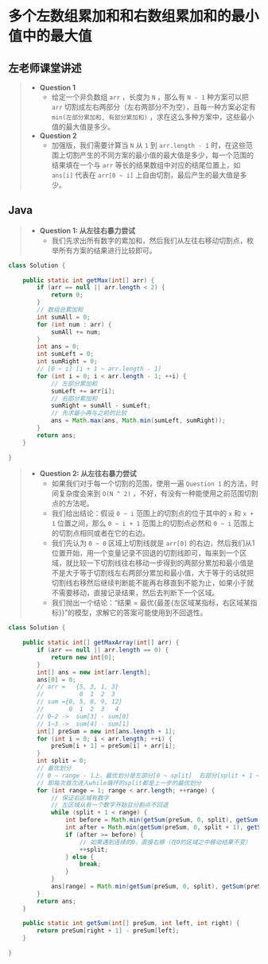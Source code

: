 # 多个左数组累加和和右数组累加和的最小值中的最大值

## 左老师课堂讲述

> - **Question 1**
>   - 给定一个非负数组 `arr` ，长度为 `N` ，那么有 `N - 1` 种方案可以把 `arr` 切割成左右两部分（左右两部分不为空），且每一种方案必定有 `min(左部分累加和, 有部分累加和)` ，求在这么多种方案中，这些最小值的最大值是多少。
> - **Question 2**
>   - 加强版，我们需要计算当 `N` 从 `1` 到 `arr.length - 1` 时，在这些范围上切割产生的不同方案的最小值的最大值是多少，每一个范围的结果填在一个与 `arr` 等长的结果数组中对应的结尾位置上，如 `ans[i]` 代表在 `arr[0 ~ i]` 上自由切割，最后产生的最大值是多少。

## Java

> - **Question 1: 从左往右暴力尝试**
>   - 我们先求出所有数字的累加和，然后我们从左往右移动切割点，枚举所有方案的结果进行比较即可。

```java
class Solution {
    
    public static int getMax(int[] arr) {
        if (arr == null || arr.length < 2) {
            return 0;
        }
        // 数组总累加和
        int sumAll = 0;
        for (int num : arr) {
            sumAll += num;
        }
        int ans = 0;
        int sumLeft = 0;
        int sumRight = 0;
        // [0 ~ i] [i + 1 ~ arr.length - 1]
        for (int i = 0; i < arr.length - 1; ++i) {
            // 左部分累加和
            sumLeft += arr[i];
            // 右部分累加和
            sumRight = sumAll - sumLeft;
            // 先求最小再与之前的比较
            ans = Math.max(ans, Math.min(sumLeft, sumRight));
        }
        return ans;
    }
    
}
```

> - **Question 2: 从左往右暴力尝试**
>   - 如果我们对于每一个切割的范围，使用一遍 `Question 1` 的方法，时间复杂度会来到 `O(N ^ 2)` ，不好，有没有一种能使用之前范围切割点的方法呢。
>   - 我们给出结论：假设 `0 ~ i` 范围上的切割点的位于其中的 `x` 和 `x + 1` 位置之间，那么 `0 ~ i + 1` 范围上的切割点必然和 `0 ~ i` 范围上的切割点相同或者在它的右边。
>   - 我们先认为 `0 ~ 0` 区域上切割线就是 `arr[0]` 的右边，然后我们从1位置开始，用一个变量记录不回退的切割线即可，每来到一个区域，就比较一下切割线往右移动一步得到的两部分累加和最小值是不是大于等于切割线左右两部分累加和最小值，大于等于的话就把切割线右移然后继续判断能不能再右移直到不能为止，如果小于就不需要移动，直接记录结果，然后去判断下一个区域。
>   - 我们抛出一个结论：“结果 = 最优{最差{左区域某指标，右区域某指标}}”的模型，求解它的答案可能使用到不回退性。

```java
class Solution {
    
    public static int[] getMaxArray(int[] arr) {
        if (arr == null || arr.length == 0) {
            return new int[0];
        }
        int[] ans = new int[arr.length];
        ans[0] = 0;
        // arr =   {5, 3, 1, 3}
        //          0  1  2  3
        // sum ={0, 5, 8, 9, 12}
        //       0  1  2  3   4
        // 0~2 ->  sum[3] - sum[0]
        // 1~3 ->  sum[4] - sum[1]
        int[] preSum = new int[ans.length + 1];
        for (int i = 0; i < arr.length; ++i) {
            preSum[i + 1] = preSum[i] + arr[i];
        }
        int split = 0;
        // 最优划分
        // 0 ~ range - 1上，最优划分是左部分[0 ~ split]  右部分[split + 1 ~ range - 1]
        // 即每次首次进入while循环的split都是上一步的最优划分
        for (int range = 1; range < arr.length; ++range) {
            // 保证右区域有数字
            // 左区域从有一个数字开始且分割点不回退
            while (split + 1 < range) {
                int before = Math.min(getSum(preSum, 0, split), getSum(preSum, split + 1, range));
                int after = Math.min(getSum(preSum, 0, split + 1), getSum(preSum, split + 2, range));
                if (after >= before) {
                    // 如果遇到连续的0，直接右移（在0的区域之中移动结果不变）
                    ++split;
                } else {
                    break;
                }
            }
            ans[range] = Math.min(getSum(preSum, 0, split), getSum(preSum, split + 1, range));
        }
        return ans;
    }
    
    public static int getSum(int[] preSum, int left, int right) {
        return preSum[right + 1] - preSum[left];
    }
    
}
```
